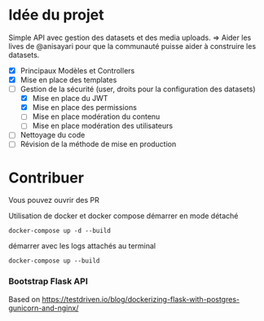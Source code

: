 # Idée du projet
Simple API avec gestion des datasets et des media uploads.
=> Aider les lives de @anisayari pour que la communauté puisse aider à construire les datasets.
- [x] Principaux Modèles et Controllers
- [x] Mise en place des templates
- [ ] Gestion de la sécurité (user, droits pour la configuration des datasets)
    - [x] Mise en place du JWT
    - [x] Mise en place des permissions
    - [ ] Mise en place modération du contenu
    - [ ] Mise en place modération des utilisateurs
- [ ] Nettoyage du code
- [ ] Révision de la méthode de mise en production

# Contribuer
Vous pouvez ouvrir des PR

Utilisation de docker et docker compose
démarrer en mode détaché
```
docker-compose up -d --build
```
démarrer avec les logs attachés au terminal
```
docker-compose up --build
```

### Bootstrap Flask API
Based on https://testdriven.io/blog/dockerizing-flask-with-postgres-gunicorn-and-nginx/
